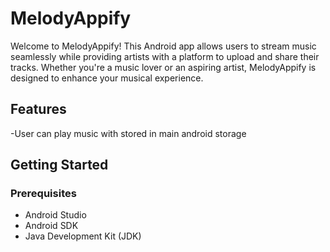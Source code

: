 # MelodyAppify

Welcome to MelodyAppify! This Android app allows users to stream music seamlessly while providing artists with a platform to upload and share their tracks. Whether you're a music lover or an aspiring artist, MelodyAppify is designed to enhance your musical experience.

## Features

-User can play music with stored in main android storage

## Getting Started

### Prerequisites

- Android Studio
- Android SDK
- Java Development Kit (JDK)
